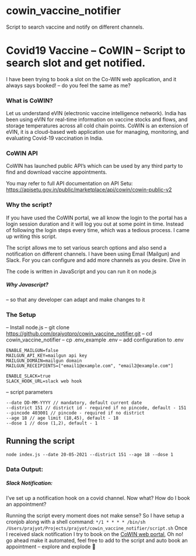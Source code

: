 # cowin_vaccine_notifier
Script to search vaccine and notify on different channels.

# Covid19 Vaccine – CoWIN – Script to search slot and get notified.

I have been trying to book a slot on the Co-WIN web application, and it always says booked! – do you feel the same as me?

### What is CoWIN?
Let us understand eVIN (electronic vaccine intelligence network). India has been using eVIN for real-time information on vaccine stocks and flows, and storage temperatures across all cold chain points. CoWIN is an extension of eVIN, it is a cloud-based web application use for managing, monitoring, and evaluating Covid-19 vaccination in India.

### CoWIN API
CoWIN has launched public API’s which can be used by any third party to find and download vaccine appointments.

You may refer to full API documentation on API Setu: https://apisetu.gov.in/public/marketplace/api/cowin/cowin-public-v2

### Why the script?
If you have used the CoWIN portal, we all know the login to the portal has a login session duration and it will log you out at some point in time.
Instead of following the login steps every time, which was a tedious process. I came up writing this script.

The script allows me to set various search options and also send a notification on different channels. I have been using Email (Mailgun) and Slack. For you can configure and add more channels as you desire.
Dive in

The code is written in JavaScript and you can run it on node.js

##### Why Javascript? 
– so that any developer can adapt and make changes to it

### The Setup
– Install node.js
– git clone https://github.com/prajyotpro/cowin_vaccine_notifier.git
– cd cowin_vaccine_notifier
– cp .env_example .env
– add configuration to .env
```
ENABLE_MAILGUN=false
MAILGUN_API_KEY=mailgun api key
MAILGUN_DOMAIN=mailgun domain
MAILGUN_RECEIPIENTS=["email1@example.com", "email2@example.com"]

ENABLE_SLACK=true
SLACK_HOOK_URL=slack web hook
```

– script parameters
```
--date DD-MM-YYYY // mandatory, default current date
--district 151 // district id - required if no pincode, default - 151
--pincode 403001 // pincode - required if no district
--age 18 // age limit (18,45), default - 18
--dose 1 // dose (1,2), default - 1
```

## Running the script
`
node index.js --date 20-05-2021 --district 151 --age 18 --dose 1
`

### Data Output:

##### Slack Notification:
I’ve set up a notification hook on a covid channel.
Now what? How do I book an appointment?

Running the script every moment does not make sense? So I have setup a cronjob along with a shell command:
`
*/1 * * * * /bin/sh /Users/prajyot/Projects/prajyot/cowin_vaccine_notifier/script.sh
`
Once I received slack notification I try to book on the [CoWIN web portal](https://selfregistration.cowin.gov.in/),
Oh no! go ahead make it automated, feel free to add to the script and auto book an appointment – explore and explode 🙂
